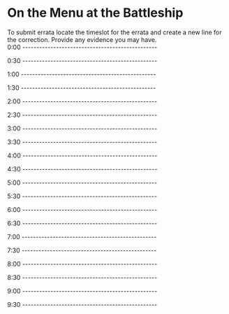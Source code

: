 # On the Menu at the Battleship  
  
To submit errata locate the timeslot for the errata and create a new line for the correction.
Provide any evidence you may have.  
0:00 ------------------------------------------------



0:30 ------------------------------------------------



1:00 ------------------------------------------------



1:30 ------------------------------------------------



2:00 ------------------------------------------------



2:30 ------------------------------------------------



3:00 ------------------------------------------------



3:30 ------------------------------------------------



4:00 ------------------------------------------------



4:30 ------------------------------------------------



5:00 ------------------------------------------------



5:30 ------------------------------------------------



6:00 ------------------------------------------------



6:30 ------------------------------------------------



7:00 ------------------------------------------------



7:30 ------------------------------------------------



8:00 ------------------------------------------------



8:30 ------------------------------------------------



9:00 ------------------------------------------------



9:30 ------------------------------------------------



